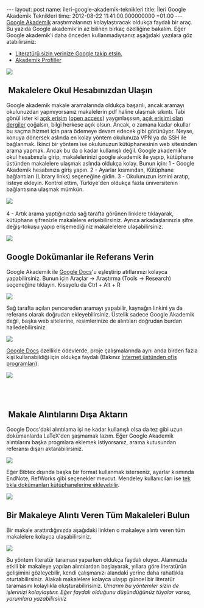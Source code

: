 --- layout: post name: ileri-google-akademik-teknikleri title: İleri Google Akademik Teknikleri time: 2012-08-22 11:41:00.000000000 +01:00 ---
[Google Akademik](http://scholar.google.co.uk/) araştırmalarınızı kolaylaştıracak oldukça faydalı bir araç. Bu yazıda Google akademik'in az bilinen birkaç özelliğine bakalım. Eğer Google akademik'i daha önceden kullanmadıysanız aşağıdaki yazılara göz atabilirsiniz:

-   [Literatürü sizin yerinize Google takip etsin.](http://www.asuyatuyolar.org/2011/05/literaturu-sizin-yerinize-google-takip.html)
-   [Akademik Profiller
    ](http://www.asuyatuyolar.org/2012/02/akademik-profiller.html)

[![](http://4.bp.blogspot.com/-3g5qc6hWE90/UDS3I9rZPUI/AAAAAAAAB0k/JDyq3YfaRCc/s1600/kutup.jpeg)](http://4.bp.blogspot.com/-3g5qc6hWE90/UDS3I9rZPUI/AAAAAAAAB0k/JDyq3YfaRCc/s1600/kutup.jpeg)

 Makalelere Okul Hesabınızdan Ulaşın
------------------------------------

Google akademik makale aramalarında oldukça başarılı, ancak aramayı okulunuzdan yapmıyorsanız makalelerin pdf haline ulaşmak sıkıntı. Tabi gönül ister ki [açık erişim](http://www.acikerisim.net/) ([open access](http://en.wikipedia.org/wiki/Open_access)) yaygınlaşssın, [açık erişimi olan dergiler](http://www.doaj.org/) çoğalsın, bilgi herkese açık olsun. Ancak, o zamana kadar okullar bu saçma hizmet için para ödemeye devam edecek gibi görünüyor.
Neyse, konuya dönersek aslında en kolay yöntem okulunuza VPN ya da SSH ile bağlanmak. İkinci bir yöntem ise okulunuzun kütüphanesinin web sitesinden arama yapmak. Ancak bu da o kadar kullanışlı değil.
Google akademik'e okul hesabınızla girip, makalelerinizi google akademik ile yapıp, kütüphane üstünden makalelere ulaşmak aslında oldukça kolay. Bunun için:
1 - Google Akademik hesabınıza giriş yapın.
2 - Ayarlar kısmından, Kütüphane bağlantıları (Library links) seçeneğine gidin.
3 - Okulunuzun ismini aratıp, listeye ekleyin. Kontrol ettim, Türkiye'den oldukça fazla üniversitenin bağlantısına ulaşmak mümkün.

![](http://2.bp.blogspot.com/-Fh37uNrpbjI/UDQTap1LNJI/AAAAAAAAByU/i9jjDZcmOXE/s400/kutuphane.png)  

4 - Artık arama yaptığınızda sağ tarafta görünen linklere tıklayarak, kütüphane şifrenizle makalelere erişebilirsiniz. Ayrıca arkadaşlarınızla şifre değiş-tokuşu yapıp erişemediğiniz makalelelere ulaşabilirsiniz.

[![](http://1.bp.blogspot.com/-MSsnQ1Bqdzw/UDQVqBizjeI/AAAAAAAAByc/5G7m5XuFU9o/s400/makale_1.png)](http://1.bp.blogspot.com/-MSsnQ1Bqdzw/UDQVqBizjeI/AAAAAAAAByc/5G7m5XuFU9o/s1600/makale_1.png)

Google Dokümanlar ile Referans Verin
------------------------------------

Google Akademik ile [Google Docs](http://docs.google.com/)'u eşleştirip atıflarınızı kolayca yapabilirsiniz. Bunun için Araçlar -\> Araştırma (Tools -\> Research) seçeneğine tıklayın. Kısayolu da Ctrl + Alt + R

[![](http://1.bp.blogspot.com/-63FtRyYwufQ/UDQfxmVcImI/AAAAAAAABzU/oPgf0e7Kls4/s320/google_doc_research.png)](http://1.bp.blogspot.com/-63FtRyYwufQ/UDQfxmVcImI/AAAAAAAABzU/oPgf0e7Kls4/s1600/google_doc_research.png)

Sağ tarafta açılan pencereden aramayı yapabilir, kaynağın linkini ya da referans olarak doğrudan ekleyebilirsiniz. Üstelik sadece Google Akademik değil, başka web sitelerine, resimlerinize de alıntıları doğrudan burdan halledebilirsiniz.

[![](http://4.bp.blogspot.com/-vuNu7ObemO0/UDQf439UlcI/AAAAAAAABzc/b0rviA5u8Kk/s400/research_menu.png)](http://4.bp.blogspot.com/-vuNu7ObemO0/UDQf439UlcI/AAAAAAAABzc/b0rviA5u8Kk/s1600/research_menu.png)

[Google Docs](http://docs.google.com/) özellikle ödevlerde, proje çalışmalarında aynı anda birden fazla kişi kullanabildiği için oldukça faydalı (Bakınız [İnternet üstünden ofis programları](http://www.asuyatuyolar.org/2010/08/internet-ustunden-ofis-programlar.html)).

[![](http://1.bp.blogspot.com/-zpC5mE7tRhg/UDQfBdpAJwI/AAAAAAAABzM/5dwe_ZrVunI/s400/cansever.png)](http://1.bp.blogspot.com/-zpC5mE7tRhg/UDQfBdpAJwI/AAAAAAAABzM/5dwe_ZrVunI/s1600/cansever.png)

 
-

 Makale Alıntılarını Dışa Aktarın
---------------------------------

Google Docs'daki alıntılama işi ne kadar kullanışlı olsa da tez gibi uzun dokümanlarda LaTeX'den şaşmamak lazım. Eğer Google Akademik alıntılarını başka progmlara eklemek istiyorsanız, arama kutusundan referansı dışarı aktarabilirsiniz.

[![](http://2.bp.blogspot.com/-3Q3vzg6lzJ8/UDQhBqqiS9I/AAAAAAAABzk/ktE-adNAogU/s640/makale_bibtex.png)](http://2.bp.blogspot.com/-3Q3vzg6lzJ8/UDQhBqqiS9I/AAAAAAAABzk/ktE-adNAogU/s1600/makale_bibtex.png)

Eğer Bibtex dışında başka bir format kullanmak isterseniz, ayarlar kısmında EndNote, RefWorks gibi seçenekler mevcut. Mendeley kullanıcıları ise [tek tıkla dokümanları kütüphanelerine ekleyebilir](http://blog.mendeley.com/academic-features/mendeley-bookmarklet-released-one-click-import-from-google-scholar-pubmed-arxiv-acm-ieee-etc/).

[![](http://2.bp.blogspot.com/-iIy-R5uEs2U/UDQhpw_tA8I/AAAAAAAABzs/k6VW3t-__es/s320/kaynak.png)](http://2.bp.blogspot.com/-iIy-R5uEs2U/UDQhpw_tA8I/AAAAAAAABzs/k6VW3t-__es/s1600/kaynak.png)

Bir Makaleye Alıntı Veren Tüm Makaleleri Bulun
----------------------------------------------

Bir makale arattırdığınızda aşağıdaki linkten o makaleye alıntı veren tüm makalelere kolayca ulaşabilirsiniz.

[![](http://2.bp.blogspot.com/-ow9X4m_QofE/UDQje_s8GvI/AAAAAAAABz0/IMZExKBPslk/s400/makale_alinti.png)](http://2.bp.blogspot.com/-ow9X4m_QofE/UDQje_s8GvI/AAAAAAAABz0/IMZExKBPslk/s1600/makale_alinti.png)

Bu yöntem literatür taraması yaparken oldukça faydalı oluyor. Alanınızda etkili bir makaleye yapılan alıntılardan başlayarak, yıllara göre literatürün gelişimini gözleyebilir, kendi çalışmanızı alandaki yerine daha rahatlıkla oturtabilirsiniz. Alakalı makalelere kolayca ulaşıp güncel bir literatür taramasını kolaylıkla oluşturabilirisiniz.
*Umarım bu yöntemler sizin de işlerinizi kolaylaştırır. Eğer faydalı olduğunu düşündüğünüz tüyolar varsa, yorumlara yazabilirsini*z

